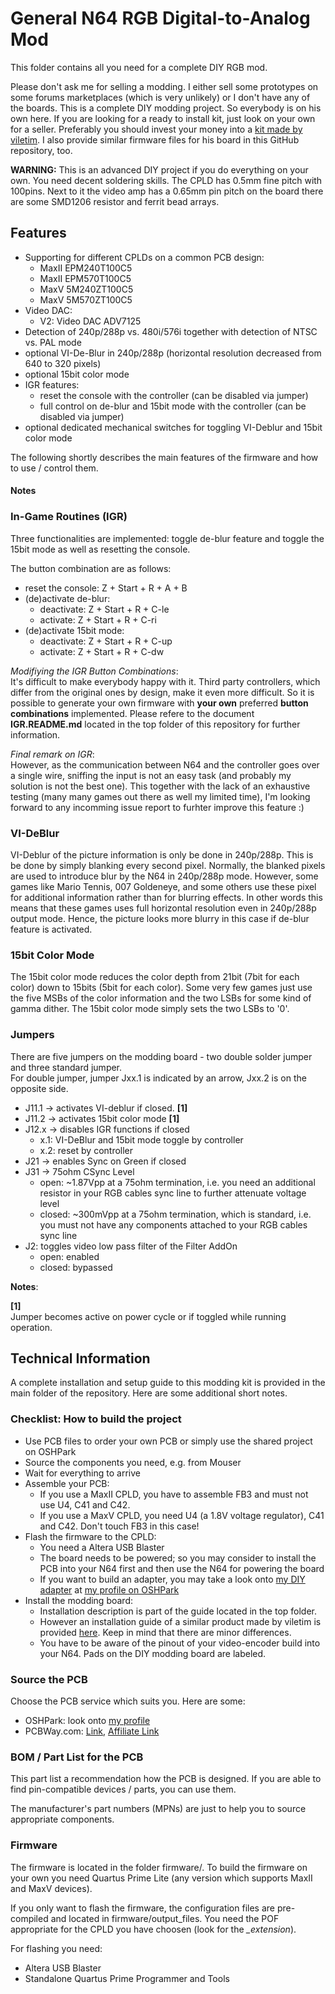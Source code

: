 # General N64 RGB Digital-to-Analog Mod

This folder contains all you need for a complete DIY RGB mod.

Please don't ask me for selling a modding. I either sell some prototypes on some forums marketplaces (which is very unlikely) or I don't have any of the boards.
This is a complete DIY modding project. So everybody is on his own here.
If you are looking for a ready to install kit, just look on your own for a seller. Preferably you should invest your money into a [kit made by viletim](http://etim.net.au/shop/shop.php?crn=209). I also provide similar firmware files for his board in this GitHub repository, too.

**WARNING:** This is an advanced DIY project if you do everything on your own. You need decent soldering skills. The CPLD has 0.5mm fine pitch with 100pins. Next to it the video amp has a 0.65mm pin pitch on the board there are some SMD1206 resistor and ferrit bead arrays.

## Features

- Supporting for different CPLDs on a common PCB design:
  * MaxII EPM240T100C5
  * MaxII EPM570T100C5
  * MaxV 5M240ZT100C5
  * MaxV 5M570ZT100C5
- Video DAC:
  * V2: Video DAC ADV7125
- Detection of 240p/288p vs. 480i/576i together with detection of NTSC vs. PAL mode
- optional VI-De-Blur in 240p/288p (horizontal resolution decreased from 640 to 320 pixels)
- optional 15bit color mode
- IGR features:
  * reset the console with the controller (can be disabled via jumper)
  * full control on de-blur and 15bit mode with the controller (can be disabled via jumper)
- optional dedicated mechanical switches for toggling VI-Deblur and 15bit color mode


The following shortly describes the main features of the firmware and how to use / control them.

#### Notes


### In-Game Routines (IGR)

Three functionalities are implemented: toggle de-blur feature and toggle the 15bit mode as well as resetting the console.

The button combination are as follows:

- reset the console: Z + Start + R + A + B
- (de)activate de-blur:
  - deactivate: Z + Start + R + C-le
  - activate: Z + Start + R + C-ri
- (de)activate 15bit mode:
  - deactivate: Z + Start + R + C-up
  - activate: Z + Start + R + C-dw

_Modifiying the IGR Button Combinations_:  
It's difficult to make everybody happy with it. Third party controllers, which differ from the original ones by design, make it even more difficult. So it is possible to generate your own firmware with **your own** preferred **button combinations** implemented. Please refere to the document **IGR.README.md** located in the top folder of this repository for further information.

_Final remark on IGR_:  
However, as the communication between N64 and the controller goes over a single wire, sniffing the input is not an easy task (and probably my solution is not the best one). This together with the lack of an exhaustive testing (many many games out there as well my limited time), I'm looking forward to any incomming issue report to furhter improve this feature :)


### VI-DeBlur

VI-Deblur of the picture information is only be done in 240p/288p. This is be done by simply blanking every second pixel. Normally, the blanked pixels are used to introduce blur by the N64 in 240p/288p mode. However, some games like Mario Tennis, 007 Goldeneye, and some others use these pixel for additional information rather than for blurring effects. In other words this means that these games uses full horizontal resolution even in 240p/288p output mode. Hence, the picture looks more blurry in this case if de-blur feature is activated.


### 15bit Color Mode

The 15bit color mode reduces the color depth from 21bit (7bit for each color) down to 15bits (5bit for each color). Some very few games just use the five MSBs of the color information and the two LSBs for some kind of gamma dither. The 15bit color mode simply sets the two LSBs to '0'.

### Jumpers

There are five jumpers on the modding board - two double solder jumper and three standard jumper.  
For double jumper, jumper Jxx.1 is indicated by an arrow, Jxx.2 is on the opposite side.

- J11.1 -> activates VI-deblur if closed. **[1]**
- J11.2 -> activates 15bit color mode **[1]**
- J12.x -> disables IGR functions if closed
  - x.1: VI-DeBlur and 15bit mode toggle by controller
  - x.2: reset by controller
- J21 -> enables Sync on Green if closed
- J31 -> 75ohm CSync Level
  - open: ~1.87Vpp at a 75ohm termination, i.e. you need an additional resistor in your RGB cables sync line to further attenuate voltage level
  - closed: ~300mVpp at a 75ohm termination, which is standard, i.e. you must not have any components attached to your RGB cables sync line
- J2: toggles video low pass filter of the Filter AddOn
  - open: enabled
  - closed: bypassed 

**Notes**:  

**[1]**  
Jumper becomes active on power cycle or if toggled while running operation.  

## Technical Information

A complete installation and setup guide to this modding kit is provided in the main folder of the repository. Here are some additional short notes.

### Checklist: How to build the project

- Use PCB files to order your own PCB or simply use the shared project on OSHPark
- Source the components you need, e.g. from Mouser
- Wait for everything to arrive
- Assemble your PCB:
  * If you use a MaxII CPLD, you have to assemble FB3 and must not use U4, C41 and C42.
  * If you use a MaxV CPLD, you need U4 (a 1.8V voltage regulator), C41 and C42. Don't touch FB3 in this case!
- Flash the firmware to the CPLD:
  * You need a Altera USB Blaster
  * The board needs to be powered; so you may consider to install the PCB into your N64 first and then use the N64 for powering the board
  * If you want to build an adapter, you may take a look onto [my DIY adapter](https://oshpark.com/shared_projects/mEwjoesz) at [my profile on OSHPark](https://oshpark.com/profiles/borti4938)
- Install the modding board:
  * Installation description is part of the guide located in the top folder.
  * However an installation guide of a similar product made by viletim is provided [here](http://etim.net.au/n64rgb/). Keep in mind that there are minor differences.
  * You have to be aware of the pinout of your video-encoder build into your N64. Pads on the DIY modding board are labeled.

### Source the PCB
Choose the PCB service which suits you. Here are some:

- OSHPark: look onto [my profile](https://oshpark.com/profiles/borti4938)
- PCBWay.com: [Link](http://www.pcbway.com/), [Affiliate Link](http://www.pcbway.com/setinvite.aspx?inviteid=10658)

### BOM / Part List for the PCB
This part list a recommendation how the PCB is designed. If you are able to find pin-compatible devices / parts, you can use them.

The manufacturer's part numbers (MPNs) are just to help you to source appropriate components.

### Firmware
The firmware is located in the folder firmware/. To build the firmware on your own you need Quartus Prime Lite (any version which supports MaxII and MaxV devices).

If you only want to flash the firmware, the configuration files are pre-compiled and located in firmware/output_files. You need the POF appropriate for the CPLD you have choosen (look for the *\_extension*).

For flashing you need:

- Altera USB Blaster
- Standalone Quartus Prime Programmer and Tools


